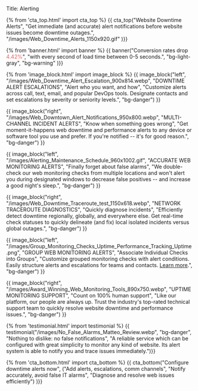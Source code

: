 Title: Alerting

{% from 'cta_top.html' import cta_top %} 
{{ cta_top("Website Downtime Alerts",
  "Get immediate (and accurate) alert notifications before website issues become downtime outages.",
  "/images/Web_Downtime_Alerts_1150x920.gif"
)}}


{% from 'banner.html' import banner %} 
{{ banner("Conversion rates drop <span style='color: #f15d5e;'>4.42%</span>",
  "with every second of load time between 0-5 seconds.",
  "bg-light-gray",
  "bg-warning"
)}}


{% from 'image_block.html' import image_block %}
{{ image_block("left", "/images/Web_Downtime_Alert_Escalation_900x814.webp",
"DOWNTIME ALERT ESCALATIONS",
"Alert who you want, and how",
"Customize alerts across call, text, email, and popular DevOps tools. Designate contacts and set escalations by severity or seniority levels.",
"bg-danger") }}

{{ image_block("right", "/images/Web_Downtown_Alert_Notifications_950x800.webp",
"MULTI-CHANNEL INCIDENT ALERTS",
"Know when something goes wrong",
"Get moment-it-happens web downtime and performance alerts to any device or software tool you use and prefer. If you're notified -- it's for good reason.",
"bg-danger") }}

{{ image_block("left", "/images/Alerting_Maintenance_Schedule_960x1002.gif",
"ACCURATE WEB MONITORING ALERTS",
"Finally forget about false alarms",
"We double-check our web monitoring checks from multiple locations and won't alert you during designated windows to decrease false positives -- and increase a good night's sleep.",
"bg-danger") }}

{{ image_block("right", "/images/Web_Downtime_Traceroute_test_1150x618.webp",
"NETWORK TRACEROUTE DIAGNOSTICS",
"Quickly diagnose incidents",
"Efficiently detect downtime regionally, globally, and everywhere else. Get real-time check statuses to quickly delineate (and fix) local isolated incidents versus global outages.",
"bg-danger") }}

{{ image_block("left", "/images/Group_Monitoring_Checks_Uptime_Performance_Tracking_Uptime.png",
"GROUP WEB MONITORING ALERTS",
"Associate Individual Checks into Groups",
"Customize grouped monitoring checks with alert conditions. Easily structure alerts and escalations for teams and contacts. <a href='/group-checks' target='_blank'>Learn more</a>.",
"bg-danger") }}

{{ image_block("right", "/images/Award_Winning_Web_Monitoring_Tools_890x750.webp",
"UPTIME MONITORING SUPPORT",
"Count on 100% human support",
"Like our platform, our people are always up. Trust the industry's top-rated technical support team to quickly resolve website downtime and performance issues.",
"bg-danger") }}


{% from 'testimonial.html' import testimonial %}
{{ testimonial("/images/No_False_Alarms_Matteo_Review.webp",
  "bg-danger",
  "Nothing to dislike: no false notifications",
  "A reliable service which can be configured with great simplicity to monitor any kind of website. Its alert system is able to notify you and trace issues immediately.")}}


{% from 'cta_bottom.html' import cta_bottom %} 
{{ cta_bottom("Configure downtime alerts now",
  ("Add alerts, escalations, comm channels", 
  "Notify accurately, avoid false IT alarms",
  "Diagnose and resolve web issues efficiently")
  )}}
